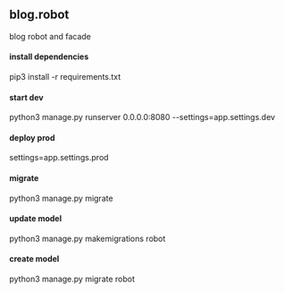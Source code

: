 ## blog.robot
blog robot and facade

#### install dependencies
pip3 install -r requirements.txt

#### start dev
python3 manage.py runserver 0.0.0.0:8080 --settings=app.settings.dev

#### deploy prod
settings=app.settings.prod

#### migrate
python3 manage.py migrate

#### update model
python3 manage.py makemigrations robot

#### create model
python3 manage.py migrate robot
